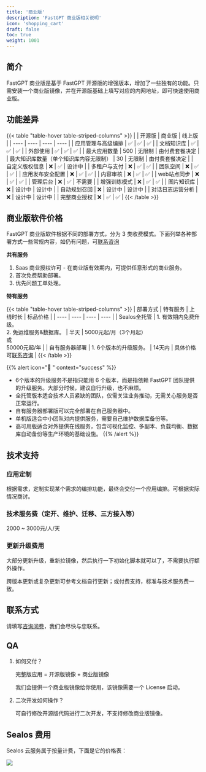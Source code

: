 ```yaml
---
title: '商业版'
description: 'FastGPT 商业版相关说明'
icon: 'shopping_cart'
draft: false
toc: true
weight: 1001
---
```


## 简介

FastGPT 商业版是基于 FastGPT 开源版的增强版本，增加了一些独有的功能。只需安装一个商业版镜像，并在开源版基础上填写对应的内网地址，即可快速使用商业版。

## 功能差异

{{< table "table-hover table-striped-columns" >}}
| | 开源版 | 商业版 | 线上版 |
| ---- | ---- | ---- | ---- |
| 应用管理与高级编排 | ✅ | ✅ | ✅ |
| 文档知识库 | ✅ | ✅ | ✅ |
| 外部使用 | ✅ | ✅ | ✅ |
| 最大应用数量 | 500 | 无限制 | 由付费套餐决定 |
| 最大知识库数量（单个知识库内容无限制） | 30 | 无限制 | 由付费套餐决定 |
| 自定义版权信息 | ❌ | ✅ | 设计中 |
| 多租户与支付 | ❌ | ✅ | ✅ |
| 团队空间 | ❌ | ✅ | ✅ |
| 应用发布安全配置 | ❌ | ✅ | ✅ |
| 内容审核 | ❌ | ✅ | ✅ |
| web站点同步 | ❌ | ✅ | ✅ |
| 管理后台 | ❌ | ✅ | 不需要 |
| 增强训练模式 | ❌ | ✅ | ✅ |
| 图片知识库 | ❌ | 设计中 | 设计中 |
| 自动规划召回 | ❌ | 设计中 | 设计中 |
| 对话日志运营分析 | ❌ | 设计中 | 设计中 |
| 完整商业授权 | ❌ | ✅ | ✅ |
{{< /table >}}

## 商业版软件价格

FastGPT 商业版软件根据不同的部署方式，分为 3 类收费模式。下面列举各种部署方式一些常规内容，如仍有问题，可[联系咨询](https://fael3z0zfze.feishu.cn/share/base/form/shrcnRxj3utrzjywsom96Px4sud)

**共有服务**

1. Saas 商业授权许可 - 在商业版有效期内，可提供任意形式的商业服务。
2. 首次免费帮助部署。
3. 优先问题工单处理。

**特有服务**

{{< table "table-hover table-striped-columns" >}}
| 部署方式 | 特有服务 | 上线时长 | 标品价格 |
| ---- | ---- | ---- | ---- |
| Sealos全托管 |  1. 有效期内免费升级。<br>2. 免运维服务&数据库。 |  半天  | 5000元起/月（3个月起）<br>或<br>50000元起/年  |
| 自有服务器部署 |  1. 6个版本的升级服务。 | 14天内 |  具体价格可[联系咨询](https://fael3z0zfze.feishu.cn/share/base/form/shrcnRxj3utrzjywsom96Px4sud) |
{{< /table >}}

{{% alert icon="🤖 " context="success" %}}
- 6个版本的升级服务不是指只能用 6 个版本，而是指依赖 FastGPT 团队提供的升级服务。大部分时候，建议自行升级，也不麻烦。
- 全托管版本适合技术人员紧缺的团队，仅需关注业务推动，无需关心服务是否正常运行。
- 自有服务器部署版可以完全部署在自己服务器中。
- 单机版适合中小团队对内提供服务，需要自己维护数据库备份等。
- 高可用版适合对外提供在线服务，包含可视化监控、多副本、负载均衡、数据库自动备份等生产环境的基础设施。
{{% /alert %}}


## 技术支持

### 应用定制

根据需求，定制实现某个需求的编排功能，最终会交付一个应用编排。可根据实际情况商讨。

### 技术服务费（定开、维护、迁移、三方接入等）

2000 ~ 3000元/人/天

### 更新升级费用

大部分更新升级，重新拉镜像，然后执行一下初始化脚本就可以了，不需要执行额外操作。

跨版本更新或复杂更新可参考文档自行更新；或付费支持，标准与技术服务费一致。

## 联系方式

请填写[咨询问卷](https://fael3z0zfze.feishu.cn/share/base/form/shrcnRxj3utrzjywsom96Px4sud)，我们会尽快与您联系。

## QA

1. 如何交付？

   完整版应用 = 开源版镜像 + 商业版镜像

   我们会提供一个商业版镜像给你使用，该镜像需要一个 License 启动。

2. 二次开发如何操作？

   可自行修改开源版代码进行二次开发，不支持修改商业版镜像。


## Sealos 费用

Sealos 云服务属于按量计费，下面是它的价格表：

![](/imgs/sealos_price.jpg)
